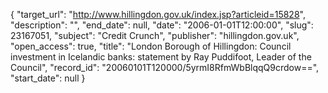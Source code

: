 {
  "target_url": "http://www.hillingdon.gov.uk/index.jsp?articleid=15828", 
  "description": "", 
  "end_date": null, 
  "date": "2006-01-01T12:00:00", 
  "slug": 23167051, 
  "subject": "Credit Crunch", 
  "publisher": "hillingdon.gov.uk", 
  "open_access": true, 
  "title": "London Borough of Hillingdon: Council investment in Icelandic banks: statement by Ray Puddifoot, Leader of the Council", 
  "record_id": "20060101T120000/5yrmI8RfmWbBlqqQ9crdow==", 
  "start_date": null
}

